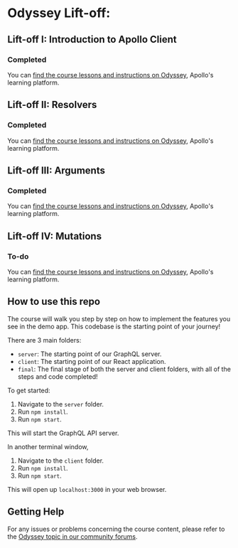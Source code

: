 # Odyssey Lift-off:
## Lift-off I: Introduction to Apollo Client
### Completed 
You can [find the course lessons and instructions on Odyssey](https://odyssey.apollographql.com/lift-off-part1), Apollo's learning platform.

## Lift-off II: Resolvers
### Completed
You can [find the course lessons and instructions on Odyssey](https://odyssey.apollographql.com/lift-off-part2), Apollo's learning platform.

## Lift-off III: Arguments
### Completed
You can [find the course lessons and instructions on Odyssey](https://odyssey.apollographql.com/lift-off-part3), Apollo's learning platform.

## Lift-off IV: Mutations
### To-do
You can [find the course lessons and instructions on Odyssey](https://odyssey.apollographql.com/lift-off-part4), Apollo's learning platform.

## How to use this repo

The course will walk you step by step on how to implement the features you see in the demo app. This codebase is the starting point of your journey!

There are 3 main folders:

- `server`: The starting point of our GraphQL server.
- `client`: The starting point of our React application.
- `final`: The final stage of both the server and client folders, with all of the steps and code completed!

To get started:

1. Navigate to the `server` folder.
1. Run `npm install`.
1. Run `npm start`.

This will start the GraphQL API server.

In another terminal window,

1. Navigate to the `client` folder.
1. Run `npm install`.
1. Run `npm start`.

This will open up `localhost:3000` in your web browser.

## Getting Help

For any issues or problems concerning the course content, please refer to the [Odyssey topic in our community forums](https://community.apollographql.com/tags/c/help/6/odyssey).
